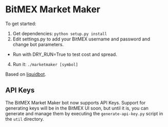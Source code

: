 BitMEX Market Maker
===================

To get started:

1. Get dependencies: `python setup.py install`
2. Edit settings.py to add your BitMEX username and password and change bot parameters.
  * Run with DRY_RUN=True to test cost and spread.
  4. Run it: `./marketmaker [symbol]`


Based on [liquidbot](https://github.com/chrisacheson/liquidbot).

API Keys
--------

The BitMEX Market Maker bot now supports API Keys. Support for generating keys will be in the BitMEX UI soon,
but until it is, you can generate and manage them by executing the `generate-api-key.py` script in the `util` directory.
